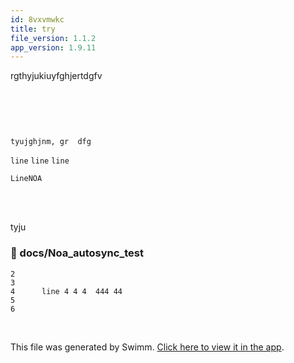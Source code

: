 ```yaml
---
id: 8vxvmwkc
title: try
file_version: 1.1.2
app_version: 1.9.11
---
```


rgthyjukiuyfghjertdgfv

<br/>

<!--MERMAID {width:100}-->
```mermaid

```
<!--MCONTENT {content: "<br/>"} --->

<br/>

```
tyujghjnm, gr  dfg
```

`line`<swm-token data-swm-token=":docs/Noa_autosync_test:4:0:0:`line 4 4 4  444 44 `"/> `line`<swm-token data-swm-token=":docs/Noa_autosync_test:4:0:0:`line 4 4 4  444 44 `"/> `line`<swm-token data-swm-token=":docs/Noa_autosync_test:4:0:0:`line 4 4 4  444 44 `"/>

`LineNOA`<swm-token data-swm-token=":docs/Noa_autosync_test:1:2:2:`Line LineNOA linee.Noaa `"/>

<br/>

<br/>

tyju
<!-- NOTE-swimm-snippet: the lines below link your snippet to Swimm -->
### 📄 docs/Noa_autosync_test
```
2      
3      
4      line 4 4 4  444 44 
5      
6      
```

<br/>

This file was generated by Swimm. [Click here to view it in the app](https://swimm-web-app.web.app/repos/Z2l0aHViJTNBJTNBTm9hUmVwbyUzQSUzQU5vYW96ZXI=/docs/8vxvmwkc).
